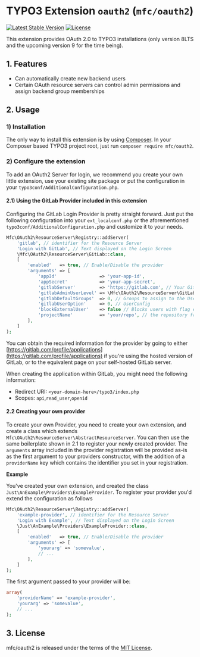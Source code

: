 TYPO3 Extension `oauth2` (`mfc/oauth2`)
=======================================

[![Latest Stable Version](https://poser.pugx.org/mfc/oauth2/v/stable)](https://packagist.org/packages/mfc/oauth2)
[![License](https://poser.pugx.org/mfc/oauth2/license)](https://packagist.org/packages/mfc/oauth2)

This extension provides OAuth 2.0 to TYPO3 installations (only version 8LTS and the upcoming version 9 for the time being).


## 1. Features

- Can automatically create new backend users
- Certain OAuth resource servers can control admin permissions and assign backend group memberships

## 2. Usage

### 1) Installation

The only way to install this extension is by using [Composer][1]. In your Composer based TYPO3 project root, just run `composer require mfc/oauth2`.

### 2) Configure the extension

To add an OAuth2 Server for login, we recommend you create your own little extension, use your existing site 
package or put the configuration in your `typo3conf/AdditionalConfiguration.php`.

#### 2.1) Using the GitLab Provider included in this extension  

Configuring the GitLab Login Provider is pretty straight forward. Just put the following configuration into your `ext_localconf.php` 
or the aforementioned `typo3conf/AdditionalConfiguration.php` and customize it to your needs.

```php
Mfc\OAuth2\ResourceServer\Registry::addServer(
    'gitlab', // identifier for the Resource Server
    'Login with GitLab', // Text displayed on the Login Screen
    \Mfc\OAuth2\ResourceServer\GitLab::class,
    [
        'enabled'   => true, // Enable/Disable the provider
        'arguments' => [
            'appId'                => 'your-app-id',
            'appSecret'            => 'your-app-secret',
            'gitlabServer'         => 'https://gitlab.com', // Your GitLab Server
            'gitlabAdminUserLevel' => \Mfc\OAuth2\ResourceServer\GitLab::USER_LEVEL_DEVELOPER, // User level at which the user will be given admin permissions
            'gitlabDefaultGroups'  => 0, // Groups to assign to the User
            'gitlabUserOption'     => 0, // UserConfig
            'blockExternalUser'    => false // Blocks users with flag external from access the backend
            'projectName'          => 'your/repo', // the repository from which user information is fetched
        ],
    ]
);
``` 

You can obtain the required information for the provider by going to either 
[https://gitlab.com/profile/applications](https://gitlab.com/profile/applications) if you're using the hosted version of GitLab,
or to the equivalent page on your self-hosted GitLab server.

When creating the application within GitLab, you might need the following information:

- Redirect URI: `<your-domain-here>/typo3/index.php`
- Scopes: `api`,`read_user`,`openid`

#### 2.2 Creating your own provider

To create your own Provider, you need to create your own extension, and create a class which extends 
`Mfc\OAuth2\ResourceServer\AbstractResourceServer`. You can then use the same boilerplate shown in 2.1 to register 
your newly created provider. The `arguments` array included in the provider registration will be provided as-is as 
the first argument to your providers constructor, with the addition of a `providerName` key which contains the identifier 
you set in your registration.

**Example**

You've created your own extension, and created the class `Just\AnExample\Providers\ExampleProvider`.
To register your provider you'd extend the configuration as follows

```php
Mfc\OAuth2\ResourceServer\Registry::addServer(
    'example-provider', // identifier for the Resource Server
    'Login with Example', // Text displayed on the Login Screen
    \Just\AnExample\Providers\ExampleProvider::class,
    [
        'enabled'   => true, // Enable/Disable the provider
        'arguments' => [
            'yourarg' => 'somevalue',
            // ...
        ],
    ]
);
```

The first argument passed to your provider will be:

```php
array(
    'providerName' => 'example-provider',
    'yourarg' => 'somevalue',
    // ...
);
```


## 3. License

mfc/oauth2 is released under the terms of the [MIT License](LICENSE.md).

[1]: https://getcomposer.org/
